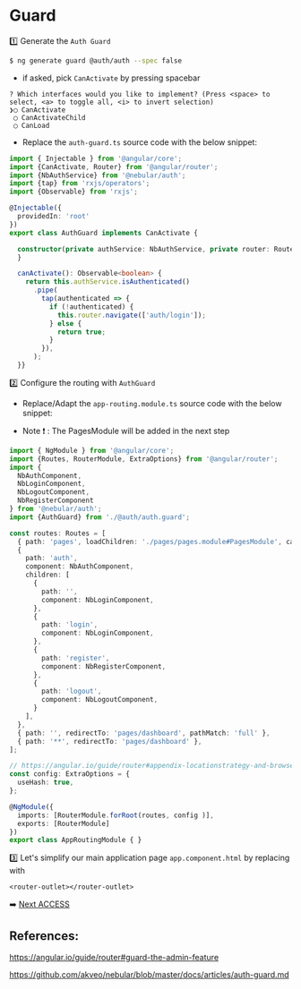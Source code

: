 # Guard


:one: Generate the `Auth Guard`

```bash
$ ng generate guard @auth/auth --spec false
```

* if asked, pick `CanActivate` by pressing spacebar

```
? Which interfaces would you like to implement? (Press <space> to select, <a> to toggle all, <i> to invert selection)
❯◯ CanActivate
 ◯ CanActivateChild
 ◯ CanLoad
```

* Replace the `auth-guard.ts` source code with the below snippet:

```typescript
import { Injectable } from '@angular/core';
import {CanActivate, Router} from '@angular/router';
import {NbAuthService} from '@nebular/auth';
import {tap} from 'rxjs/operators';
import {Observable} from 'rxjs';

@Injectable({
  providedIn: 'root'
})
export class AuthGuard implements CanActivate {

  constructor(private authService: NbAuthService, private router: Router) {
  }

  canActivate(): Observable<boolean> {
    return this.authService.isAuthenticated()
      .pipe(
        tap(authenticated => {
          if (!authenticated) {
            this.router.navigate(['auth/login']);
          } else {
            return true;
          }
        }),
      );
  }}

```

:two: Configure the routing with `AuthGuard`

* Replace/Adapt the `app-routing.module.ts` source code with the below snippet:

* Note :heavy_exclamation_mark:  : The PagesModule will be added in the next step

```typescript
import { NgModule } from '@angular/core';
import {Routes, RouterModule, ExtraOptions} from '@angular/router';
import {
  NbAuthComponent,
  NbLoginComponent,
  NbLogoutComponent,
  NbRegisterComponent
} from '@nebular/auth';
import {AuthGuard} from './@auth/auth.guard';

const routes: Routes = [
  { path: 'pages', loadChildren: './pages/pages.module#PagesModule', canActivate: [AuthGuard]},
  {
    path: 'auth',
    component: NbAuthComponent,
    children: [
      {
        path: '',
        component: NbLoginComponent,
      },
      {
        path: 'login',
        component: NbLoginComponent,
      },
      {
        path: 'register',
        component: NbRegisterComponent,
      },
      {
        path: 'logout',
        component: NbLogoutComponent,
      }
    ],
  },
  { path: '', redirectTo: 'pages/dashboard', pathMatch: 'full' },
  { path: '**', redirectTo: 'pages/dashboard' },
];

// https://angular.io/guide/router#appendix-locationstrategy-and-browser-url-styles
const config: ExtraOptions = {
  useHash: true,
};

@NgModule({
  imports: [RouterModule.forRoot(routes, config )],
  exports: [RouterModule]
})
export class AppRoutingModule { }
```

:three: Let's simplify our main application page `app.component.html` by replacing with 

```
<router-outlet></router-outlet>
```

:arrow_right: [Next ACCESS](./ACCESS.md)

## References:

https://angular.io/guide/router#guard-the-admin-feature

https://github.com/akveo/nebular/blob/master/docs/articles/auth-guard.md

